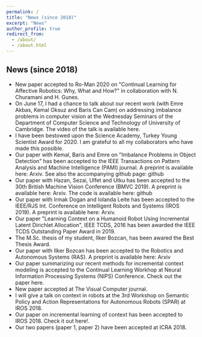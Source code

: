 ```yaml
---
permalink: /
title: "News (since 2018)"
excerpt: "News"
author_profile: true
redirect_from: 
  - /about/
  - /about.html
---
```


## News (since 2018)

- New paper accepted to Ro-Man 2020 on "Continual Learning for Affective Robotics: Why, What and How?" in collaboration with N. Churamani and H. Gunes.
- On June 17, I had a chance to talk about our recent work (with Emre Akbas, Kemal Oksuz and Baris Can Cam) on addressing imbalance problems in computer vision at the Wednesday Seminars of the Department of Computer Science and Technology of University of Cambridge. The video of the talk is available here.
- I have been bestowed upon the Science Academy, Turkey Young Scientist Award for 2020. I am grateful to all my collaborators who have made this possible.
- Our paper with Kemal, Baris and Emre on "Imbalance Problems in Object Detection" has been accepted to the IEEE Transactions on Pattern Analysis and Machine Intelligence (PAMI) journal. A preprint is available here: Arxiv. See also the accompanying github page: github
- Our paper with Hazan, Sezai, Ulfet and Utku has been accepted to the 30th British Machine Vision Conference (BMVC 2019). A preprint is available here: Arxiv. The code is available here: github
- Our paper with Irmak Dogan and Iolanda Leite has been accepted to the IEEE/RJS Int. Conference on Intelligent Robots and Systems (IROS 2019). A preprint is available here: Arxiv.
- Our paper "Learning Context on a Humanoid Robot Using Incremental Latent Dirichlet Allocation", IEEE TCDS, 2016 has been awarded the IEEE TCDS Outstanding Paper Award in 2019.
- The M.Sc. thesis of my student, Ilker Bozcan, has been awared the Best Thesis Award.
- Our paper with Ilker Bozcan has been accepted to the Robotics and Autonomous Systems (RAS). A preprint is available here: Arxiv
- Our paper summarizing our recent methods for incremental context modeling is accepted to the Continual Learning Workhop at Neural Information Processing Systems (NIPS) Conference. Check out the paper here.
- New paper accepted at The Visual Computer journal.
- I will give a talk on context in robots at the 3rd Workshop on Semantic Policy and Action Representations for Autonomous Robots (SPAR) at IROS 2018.
- Our paper on incremental learning of context has been accepted to IROS 2018. Check it out here!.
- Our two papers (paper 1, paper 2) have been accepted at ICRA 2018.
